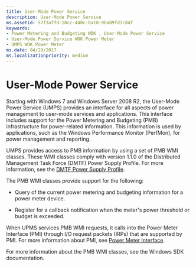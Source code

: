 ```yaml
---
title: User-Mode Power Service
description: User-Mode Power Service
ms.assetid: 57f3affd-18cc-440c-ba18-9ba89fd3c84f
keywords:
- Power Metering and Budgeting WDK , User-Mode Power Service
- User-Mode Power Service WDK Power Meter
- UMPS WDK Power Meter
ms.date: 04/20/2017
ms.localizationpriority: medium
---
```


# User-Mode Power Service


Starting with Windows 7 and Windows Server 2008 R2, the User-Mode Power Service (UMPS) provides an interface for all aspects of power management to user-mode services and applications. This interface includes support for the Power Metering and Budgeting (PMB) infrastructure for power-related information. This information is used by applications, such as the Windows Performance Monitor (PerfMon), for power management and reporting.

UMPS provides access to PMB information by using a set of PMB WMI classes. These WMI classes comply with version 1.1.0 of the Distributed Management Task Force (DMTF) Power Supply Profile. For more information, see the [DMTF Power Supply Profile](http://go.microsoft.com/fwlink/p/?linkid=145048).

The PMB WMI classes provide support for the following:

-   Query of the current power metering and budgeting information for a power meter device.

-   Register for a callback notification when the meter's power threshold or budget is exceeded.

When UPMS services PMB WMI requests, it calls into the Power Meter Interface (PMI) through I/O request packets (IRPs) that are supported by PMI. For more information about PMI, see [Power Meter Interface](power-meter-interface.md).

For more information about the PMB WMI classes, see the Windows SDK documentation.

 

 




